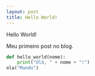 ```yaml
---
layout: post
title: Hello World!
---
```


Hello World!

Meu primeiro post no blog.

```python
def hello_world(nome):
    print("Olá, " + nome + "!")
ola("Mundo")
````